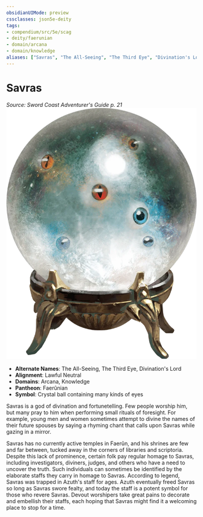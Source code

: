 ```yaml
---
obsidianUIMode: preview
cssclasses: json5e-deity
tags:
- compendium/src/5e/scag
- deity/faerunian
- domain/arcana
- domain/knowledge
aliases: ["Savras", "The All-Seeing", "The Third Eye", "Divination's Lord"]
---
```

# Savras
*Source: Sword Coast Adventurer's Guide p. 21* 
![](z_compendium/deities/img/scag-symbol-of-savras.webp#symbol)

- **Alternate Names**: The All-Seeing, The Third Eye, Divination's Lord
- **Alignment**: Lawful Neutral
- **Domains**: Arcana, Knowledge
- **Pantheon**: Faerûnian
- **Symbol**: Crystal ball containing many kinds of eyes

Savras is a god of divination and fortunetelling. Few people worship him, but many pray to him when performing small rituals of foresight. For example, young men and women sometimes attempt to divine the names of their future spouses by saying a rhyming chant that calls upon Savras while gazing in a mirror.

Savras has no currently active temples in Faerûn, and his shrines are few and far between, tucked away in the corners of libraries and scriptoria. Despite this lack of prominence, certain folk pay regular homage to Savras, including investigators, diviners, judges, and others who have a need to uncover the truth. Such individuals can sometimes be identified by the elaborate staffs they carry in homage to Savras. According to legend, Savras was trapped in Azuth's staff for ages. Azuth eventually freed Savras so long as Savras swore fealty, and today the staff is a potent symbol for those who revere Savras. Devout worshipers take great pains to decorate and embellish their staffs, each hoping that Savras might find it a welcoming place to stop for a time.